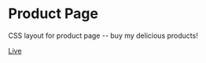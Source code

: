 # Product Page

CSS layout for product page -- buy my delicious products!

[Live](http://eyacobson.github.io/product-page)
